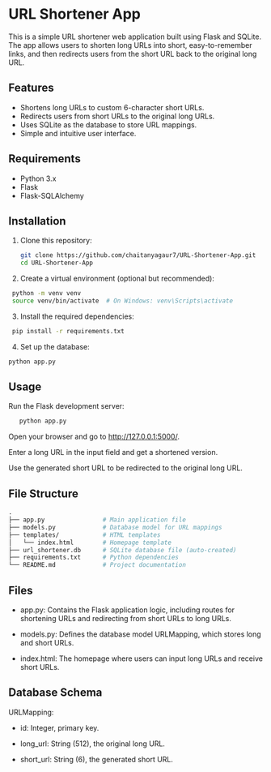 # URL Shortener App

This is a simple URL shortener web application built using Flask and SQLite. The app allows users to shorten long URLs into short, easy-to-remember links, and then redirects users from the short URL back to the original long URL.

## Features

- Shortens long URLs to custom 6-character short URLs.
- Redirects users from short URLs to the original long URLs.
- Uses SQLite as the database to store URL mappings.
- Simple and intuitive user interface.

## Requirements

- Python 3.x
- Flask
- Flask-SQLAlchemy

## Installation

1. Clone this repository:

   ```bash
   git clone https://github.com/chaitanyagaur7/URL-Shortener-App.git
   cd URL-Shortener-App
   ```
2. Create a virtual environment (optional but recommended):

  ```bash
   python -m venv venv
   source venv/bin/activate  # On Windows: venv\Scripts\activate
   ```
3. Install the required dependencies:

  ```bash
   pip install -r requirements.txt
  ```

4. Set up the database: 
```bash
python app.py
```

## Usage 

Run the Flask development server:

```bash
   python app.py
```

Open your browser and go to http://127.0.0.1:5000/.

Enter a long URL in the input field and get a shortened version.

Use the generated short URL to be redirected to the original long URL.

## File Structure 

``` graphql
.
├── app.py                # Main application file
├── models.py             # Database model for URL mappings
├── templates/            # HTML templates
│   └── index.html        # Homepage template
├── url_shortener.db      # SQLite database file (auto-created)
├── requirements.txt      # Python dependencies
└── README.md             # Project documentation
```

## Files

- app.py: Contains the Flask application logic, including routes for shortening URLs and redirecting from short URLs to long URLs.

- models.py: Defines the database model URLMapping, which stores long and short URLs.

- index.html: The homepage where users can input long URLs and receive short URLs.

## Database Schema

URLMapping:
 - id: Integer, primary key.
   
 - long_url: String (512), the original long URL.
   
 - short_url: String (6), the generated short URL.




